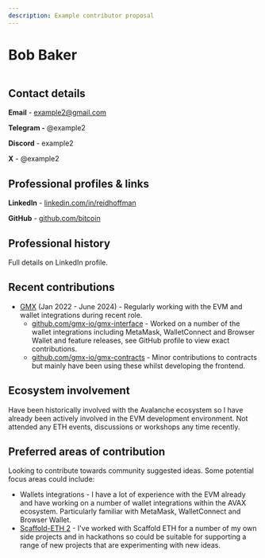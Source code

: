 ```yaml
---
description: Example contributor proposal
---
```


# Bob Baker

<div align="left">

<figure><img src="broken-reference" alt=""><figcaption></figcaption></figure>

</div>

## **Contact details**

**Email** - example2@gmail.com

**Telegram -** @example2

**Discord** - example2

**X** - @example2



## **Professional profiles & links**

**LinkedIn** - [linkedin.com/in/reidhoffman](https://www.linkedin.com/in/reidhoffman/)

**GitHub** - [github.com/bitcoin](https://github.com/bitcoin)



## **Professional history**

Full details on LinkedIn profile.



## **Recent contributions**

* [GMX](https://gmx.io/#/) (Jan 2022 - June 2024) - Regularly working with the EVM and wallet integrations during recent role.
  * [github.com/gmx-io/gmx-interface](https://github.com/gmx-io/gmx-interface) - Worked on a number of the wallet integrations including MetaMask, WalletConnect and Browser Wallet and feature releases, see GitHub profile to view exact contributions.&#x20;
  * [github.com/gmx-io/gmx-contracts](https://github.com/gmx-io/gmx-contracts) - Minor contributions to contracts but mainly have been using these whilst developing the frontend.



## Ecosystem involvement

Have been historically involved with the Avalanche ecosystem so I have already been actively involved in the EVM development environment. Not attended any ETH events, discussions or workshops any time recently.



## **Preferred areas of contribution**

Looking to contribute towards community suggested ideas. Some potential focus areas could include:

* Wallets integrations - I have a lot of experience with the EVM already and have working on a number of wallet integrations within the AVAX ecosystem. Particularly familiar with MetaMask, WalletConnect and Browser Wallet.
* [Scaffold-ETH 2](https://scaffoldeth.io/) - I've worked with Scaffold ETH for a number of my own side projects and in hackathons so could be suitable for supporting a range of new projects that are experimenting with new ideas.
